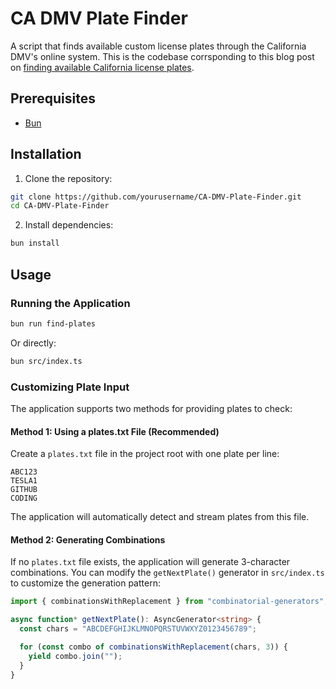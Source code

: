 # CA DMV Plate Finder

A script that finds available custom license plates through the California DMV's online system. This is the codebase corrsponding to this blog post on [finding available California license plates](https://blog.jonlu.ca/posts/ca-plate-checker).

## Prerequisites

- [Bun](https://bun.sh/)

## Installation

1. Clone the repository:

```bash
git clone https://github.com/yourusername/CA-DMV-Plate-Finder.git
cd CA-DMV-Plate-Finder
```

2. Install dependencies:

```bash
bun install
```

## Usage

### Running the Application

```bash
bun run find-plates
```

Or directly:

```bash
bun src/index.ts
```

### Customizing Plate Input

The application supports two methods for providing plates to check:

#### Method 1: Using a plates.txt File (Recommended)

Create a `plates.txt` file in the project root with one plate per line:

```
ABC123
TESLA1
GITHUB
CODING
```

The application will automatically detect and stream plates from this file.

#### Method 2: Generating Combinations

If no `plates.txt` file exists, the application will generate 3-character combinations. You can modify the `getNextPlate()` generator in `src/index.ts` to customize the generation pattern:

```typescript
import { combinationsWithReplacement } from "combinatorial-generators";

async function* getNextPlate(): AsyncGenerator<string> {
  const chars = "ABCDEFGHIJKLMNOPQRSTUVWXYZ0123456789";

  for (const combo of combinationsWithReplacement(chars, 3)) {
    yield combo.join("");
  }
}
```
